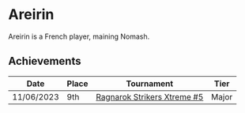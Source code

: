# Areirin

Areirin is a French player, maining Nomash.

## Achievements

|Date|Place|Tournament|Tier|
|-|-|-|-|
| 11/06/2023 | 9th | [Ragnarok Strikers Xtreme #5](../..//tournaments/ragna/ragnax5.md) | Major |
